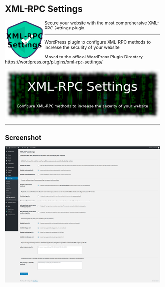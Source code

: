 # XML-RPC Settings

<img align="left" src="assets/icon-128x128.png">

Secure your website with the most comprehensive XML-RPC Settings plugin.

---

WordPress plugin to configure XML-RPC methods to increase the security of your website

Moved to the official WordPress Plugin Directory
https://wordpress.org/plugins/xml-rpc-settings/

![](assets/banner-772x250.png)

---

## Screenshot

![](assets/screenshot-1.png)
